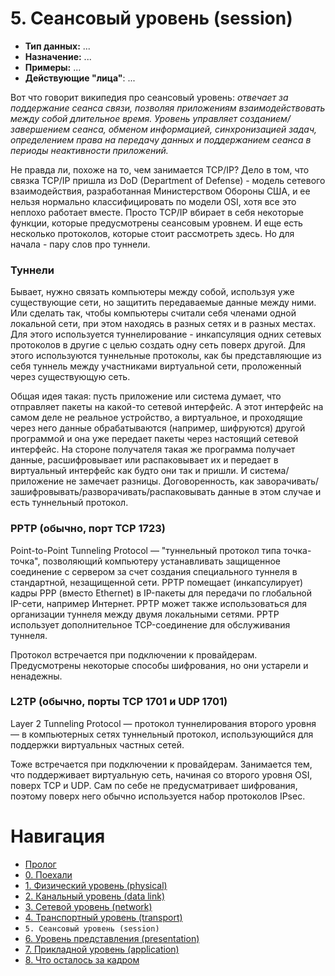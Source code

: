 # 5. Сеансовый уровень (session)

*   **Тип данных:** ...
*   **Назначение:** ...
*   **Примеры:** ...
*   **Действующие "лица"**: ...

Вот что говорит википедия про сеансовый уровень: _отвечает за поддержание сеанса связи, позволяя приложениям взаимодействовать между собой длительное время. Уровень управляет созданием/завершением сеанса, обменом информацией, синхронизацией задач, определением права на передачу данных и поддержанием сеанса в периоды неактивности приложений._

Не правда ли, похоже на то, чем занимается TCP/IP? Дело в том, что связка TCP/IP пришла из DoD (Department of Defense) - модель сетевого взаимодействия, разработанная Министерством Обороны США, и ее нельзя нормально классифицировать по модели OSI, хотя все это неплохо работает вместе. Просто TCP/IP вбирает в себя некоторые функции, которые предусмотрены сеансовым уровнем. И еще есть несколько протоколов, которые стоит рассмотреть здесь. Но для начала - пару слов про туннели.


### Туннели

Бывает, нужно связать компьютеры между собой, используя уже существующие сети, но защитить передаваемые данные между ними. Или сделать так, чтобы компьютеры считали себя членами одной локальной сети, при этом находясь в разных сетях и в разных местах. Для этого используется туннелирование - инкапсуляция одних сетевых протоколов в другие с целью создать одну сеть поверх другой. Для этого используются туннельные протоколы, как бы представляющие из себя туннель между участниками виртуальной сети, проложенный через существующую сеть.

Общая идея такая: пусть приложение или система думает, что отправляет пакеты на какой-то сетевой интерфейс. А этот интерфейс на самом деле не реальное устройство, а виртуальное, и проходящие через него данные обрабатываются (например, шифруются) другой программой и она уже передает пакеты через настоящий сетевой интерфейс. На стороне получателя такая же программа получает данные, расшифровывает или распаковывает их и передает в виртуальный интерфейс как будто они так и пришли. И система/приложение не замечает разницы. Договоренность, как заворачивать/зашифровывать/разворачивать/распаковывать данные в этом случае и есть туннельный протокол.


### PPTP (обычно, порт TCP 1723)

Point-to-Point Tunneling Protocol — "туннельный протокол типа точка-точка", позволяющий компьютеру устанавливать защищенное соединение с сервером за счет создания специального туннеля в стандартной, незащищенной сети. PPTP помещает (инкапсулирует) кадры PPP (вместо Ethernet) в IP-пакеты для передачи по глобальной IP-сети, например Интернет. PPTP может также использоваться для организации туннеля между двумя локальными сетями. РРТР использует дополнительное TCP-соединение для обслуживания туннеля.

Протокол встречается при подключении к провайдерам. Предусмотрены некоторые способы шифрования, но они устарели и ненадежны.


### L2TP (обычно, порты TCP 1701 и UDP 1701)

Layer 2 Tunneling Protocol — протокол туннелирования второго уровня — в компьютерных сетях туннельный протокол, использующийся для поддержки виртуальных частных сетей. 

Тоже встречается при подключении к провайдерам. Занимается тем, что поддерживает виртуальную сеть, начиная со второго уровня OSI, поверх TCP и UDP. Сам по себе не предусматривает шифрования, поэтому поверх него обычно используется набор протоколов IPsec.


# Навигация

- [Пролог](README.md)
- [0. Поехали](0_start.md)
- [1. Физический уровень (physical)](1_physical.md)
- [2. Канальный уровень (data link)](2_data_link.md)
- [3. Сетевой уровень (network)](3_network.md)
- [4. Транспортный уровень (transport)](4_transport.md)
- `5. Сеансовый уровень (session)`
- [6. Уровень представления (presentation)](6_presentation.md)
- [7. Прикладной уровень (application)](7_application.md)
- [8. Что осталось за кадром](8_end.md)
